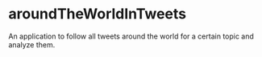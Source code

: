 # aroundTheWorldInTweets
An application to follow all tweets around the world for a certain topic and analyze them.
